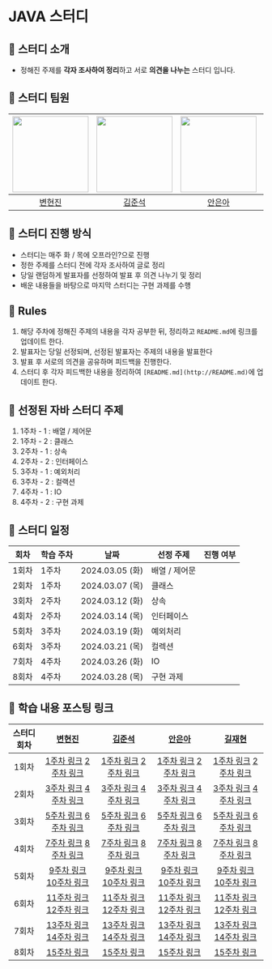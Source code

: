 # JAVA 스터디
## 📌 스터디 소개
- 정해진 주제를 **각자 조사하여 정리**하고 서로 **의견을 나누는** 스터디 입니다.

## 📌 스터디 팀원
| [<img src="https://avatars.githubusercontent.com/shinbm44" width="150px">](https://github.com/shinbm44) | [<img src="https://avatars.githubusercontent.com/JUN1515" width="150px">](https://github.com/JUN1515) | [<img src="https://avatars.githubusercontent.com/EunaAhn" width="150px">](https://github.com/EunaAhn) | [<img src="https://avatars.githubusercontent.com/wogus4048" width="150px">](https://github.com/wogus4048) | 
| :---: | :---: | :---: | :---: |
| [변현진](https://github.com/shinbm44) | [김준석](https://github.com/JUN1515) | [안은아](https://github.com/EunaAhn) | [길재현](https://github.com/wogus4048) |

## 📌 스터디 진행 방식
- 스터디는 매주 화 / 목에 오프라인?으로 진행
- 정한 주제를 스터디 전에 각자 조사하여 글로 정리
- 당일 랜덤하게 발표자를 선정하여 발표 후 의견 나누기 및 정리
- 배운 내용들을 바탕으로 마지막 스터디는 구현 과제를 수행

## 📌 Rules
1. 해당 주차에 정해진 주제의 내용을 각자 공부한 뒤, 정리하고 `README.md`에 링크를 업데이트 한다.
2. 발표자는 당일 선정되며, 선정된 발표자는 주제의 내용을 발표한다
3. 발표 후 서로의 의견을 공유하며 피드백을 진행한다.
4. 스터디 후 각자 피드백한 내용을 정리하여  `[README.md](http://README.md)`에 업데이트 한다.

## 📌 선정된 자바 스터디 주제
1) 1주차 - 1 : 배열 / 제어문
2) 1주차 - 2 : 클래스
3) 2주차 - 1 : 상속
4) 2주차 - 2 : 인터페이스
5) 3주차 - 1 : 예외처리
6) 3주차 - 2 : 컬랙션
7) 4주차 - 1 : IO
8) 4주차 - 2 : 구현 과제

## 📌 스터디 일정
| 회차 | 학습 주차 | 날짜 | 선정 주제 | 진행 여부 |
| --- | --- | --- | --- | --- |
| 1회차 | 1주차 | 2024.03.05 (화) | 배열 / 제어문 |  |
| 2회차 | 1주차 | 2024.03.07 (목) | 클래스 |  |
| 3회차 | 2주차 | 2024.03.12 (화) | 상속 |  |
| 4회차 | 2주차 | 2024.03.14 (목) | 인터페이스 |  |
| 5회차 | 3주차 | 2024.03.19 (화) | 예외처리 |  |
| 6회차 | 3주차 | 2024.03.21 (목) | 컬렉션 |  |
| 7회차 | 4주차 | 2024.03.26 (화) | IO |  |
| 8회차 | 4주차 | 2024.03.28 (목) | 구현 과제 |  |


## 📌 학습 내용 포스팅 링크
| 스터디 회차 | [변현진](https://github.com/shinbm44) | [김준석](https://github.com/JUN1515) | [안은아](https://github.com/EunaAhn) | [길재현](https://github.com/wogus4048) |
| :---: | :---: | :---: | :---: | :---: |
| 1회차 | [1주차 링크](https://velog.io/@onionlily123/1회차.-JVM은-무엇이며-자바-코드는-어떻게-실행하는-것인가) [2주차 링크](https://velog.io/@onionlily123/2회차.-자바-데이터-타입-변수-그리고-배열) |[1주차 링크](https://velog.io/@ssstopeun/Study-1.-JVM) [2주차 링크](https://velog.io/@ssstopeun/Study-2.-%EC%9E%90%EB%B0%94-%EB%8D%B0%EC%9D%B4%ED%84%B0-%ED%83%80%EC%9E%85-%EB%B3%80%EC%88%98-%EA%B7%B8%EB%A6%AC%EA%B3%A0-%EB%B0%B0%EC%97%B4)  | [1주차 링크](https://sh-hyun.tistory.com/50) [2주차 링크](https://sh-hyun.tistory.com/60)| [1주차 링크](https://keeeeeepgoing.tistory.com/267) [2주차 링크](https://sh-hyun.tistory.com/60)|
| 2회차 | [3주차 링크](https://velog.io/@onionlily123/3회차.-연산자) [4주차 링크](https://velog.io/@onionlily123/4회차.-제어문) | [3주차 링크](https://velog.io/@ssstopeun/Study-3.-%EC%97%B0%EC%82%B0%EC%9E%90) [4주차 링크](https://velog.io/@ssstopeun/Study-4.-%EC%A0%9C%EC%96%B4%EB%AC%B8) | [3주차 링크](https://sh-hyun.tistory.com/61) [4주차 링크](https://sh-hyun.tistory.com/62) | [3주차 링크](https://sh-hyun.tistory.com/61) [4주차 링크](https://sh-hyun.tistory.com/62) |
| 3회차 | [5주차 링크](https://velog.io/@onionlily123/5회차.-클래스) [6주차 링크](https://velog.io/@onionlily123/6회차.-상속) | [5주차 링크](https://velog.io/@ssstopeun/Study-5.-%ED%81%B4%EB%9E%98%EC%8A%A4) [6주차 링크](https://velog.io/@ssstopeun/6.-%EC%83%81%EC%86%8D) | [5주차 링크](https://sh-hyun.tistory.com/64) [6주차 링크](https://sh-hyun.tistory.com/65) | [5주차 링크](https://sh-hyun.tistory.com/64) [6주차 링크](https://sh-hyun.tistory.com/65) |
| 4회차 | [7주차 링크](https://velog.io/@onionlily123/7회차.-패키지) [8주차 링크](https://velog.io/@onionlily123/8회차.-인터페이스) | [7주차 링크](https://velog.io/@ssstopeun/Study-7.-%ED%8C%A8%ED%82%A4%EC%A7%80) [8주차 링크](https://velog.io/@ssstopeun/Study-8.-%EC%9D%B8%ED%84%B0%ED%8E%98%EC%9D%B4%EC%8A%A4#7-%EC%9D%B8%ED%84%B0%ED%8E%98%EC%9D%B4%EC%8A%A4%EC%9D%98-private-%EB%A9%94%EC%86%8C%EB%93%9C-%EC%9E%90%EB%B0%94-9)  | [7주차 링크](https://sh-hyun.tistory.com/66) [8주차 링크](https://sh-hyun.tistory.com/67) | [7주차 링크](https://sh-hyun.tistory.com/66) [8주차 링크](https://sh-hyun.tistory.com/67) |
| 5회차 | [9주차 링크](https://velog.io/@onionlily123/9회차.-예외-처리) [10주차 링크](https://velog.io/@onionlily123/10회차.-멀티쓰레드-프로그래밍) | [9주차 링크](https://velog.io/@ssstopeun/Study9.-%EC%98%88%EC%99%B8%EC%B2%98%EB%A6%AC) [10주차 링크](https://velog.io/@ssstopeun/Study-10.-%EB%A9%80%ED%8B%B0%EC%93%B0%EB%A0%88%EB%93%9C-%ED%94%84%EB%A1%9C%EA%B7%B8%EB%9E%98%EB%B0%8D) | [9주차 링크](https://sh-hyun.tistory.com/68) [10주차 링크](https://sh-hyun.tistory.com/69) | [9주차 링크](https://sh-hyun.tistory.com/68) [10주차 링크](https://sh-hyun.tistory.com/69) |
| 6회차 | [11주차 링크](https://velog.io/@onionlily123/11회차.-Enum) [12주차 링크](https://velog.io/@onionlily123/12회차.-애노테이션) | [11주차 링크](https://velog.io/@ssstopeun/Study-11.-Enum) [12주차 링크](https://velog.io/@ssstopeun/Study-12.-%EC%95%A0%EB%85%B8%ED%85%8C%EC%9D%B4%EC%85%98) | [11주차 링크](https://sh-hyun.tistory.com/70) [12주차 링크](https://sh-hyun.tistory.com/71) | [11주차 링크](https://sh-hyun.tistory.com/70) [12주차 링크](https://sh-hyun.tistory.com/71) |
| 7회차 | [13주차 링크](https://velog.io/@onionlily123/13회차.-IO) [14주차 링크](https://velog.io/@onionlily123/14회차.-제네릭) | [13주차 링크](https://velog.io/@ssstopeun/Study-15.-IO) [14주차 링크](https://velog.io/@ssstopeun/Study-14.-%EC%A0%9C%EB%84%A4%EB%A6%AD) | [13주차 링크](https://sh-hyun.tistory.com/72) [14주차 링크](https://sh-hyun.tistory.com/73) | [13주차 링크](https://sh-hyun.tistory.com/72) [14주차 링크](https://sh-hyun.tistory.com/73) |
| 8회차 | [15주차 링크](https://velog.io/@onionlily123/15회차.-람다식) | [15주차 링크](https://velog.io/@ssstopeun/Study-15.%EB%9E%8C%EB%8B%A4%EC%8B%9D) | [15주차 링크](https://sh-hyun.tistory.com/77) | [15주차 링크](https://sh-hyun.tistory.com/77) |
